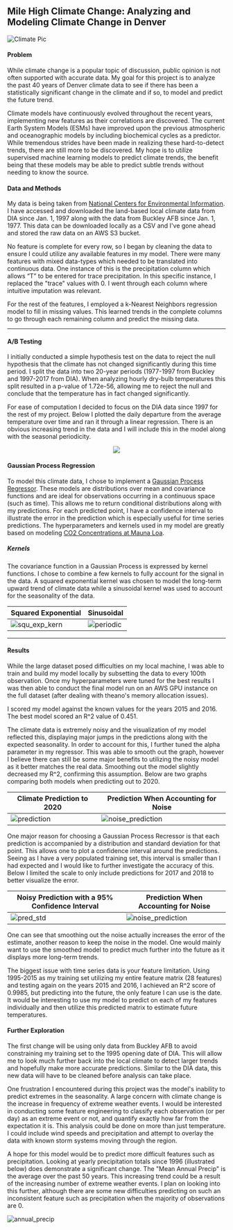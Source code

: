 ## Mile High Climate Change: Analyzing and Modeling Climate Change in Denver

![Climate Pic](images/Climate-change-1-1-938x450.jpg)

#### Problem

While climate change is a popular topic of discussion, public opinion is not often supported with accurate data. My goal for this project is to analyze the past 40 years of Denver climate data to see if there has been a statistically significant change in the climate and if so, to model and predict the future trend.

Climate models have continuously evolved throughout the recent years, implementing new features as their correlations are discovered. The current Earth System Models (ESMs) have improved upon the previous atmospheric and oceanographic models by including biochemical cycles as a predictor. While tremendous strides have been made in realizing these hard-to-detect trends, there are still more to be discovered. My hope is to utilize supervised machine learning models to predict climate trends, the benefit being that these models may be able to predict subtle trends without needing to know the source.

#### Data and Methods

My data is being taken from [National Centers for Environmental Information](https://www.ncdc.noaa.gov/). I have accessed and downloaded the land-based local climate data from DIA since Jan. 1, 1997 along with the data from Buckley AFB since Jan. 1, 1977. This data can be downloaded locally as a CSV and I've gone ahead and stored the raw data on an AWS S3 bucket.

No feature is complete for every row, so I began by cleaning the data to ensure I could utilize any available features in my model. There were many features with mixed data-types which needed to be translated into continuous data. One instance of this is the precipitation column which allows “T” to be entered for trace precipitation. In this specific instance, I replaced the "trace" values with 0. I went through each column where intuitive imputation was relevant.

For the rest of the features, I employed a k-Nearest Neighbors regression model to fill in missing values. This learned trends in the complete columns to go through each remaining column and predict the missing data.

<hr>

#### A/B Testing

I initially conducted a simple hypothesis test on the data to reject the null hypothesis that the climate has not changed significantly during this time period. I split the data into two 20-year periods (1977-1997 from Buckley and 1997-2017 from DIA). When analyzing hourly dry-bulb temperatures this split resulted in a p-value of 1.72e-56, allowing me to reject the null and conclude that the temperature has in fact changed significantly.

For ease of computation I decided to focus on the DIA data since 1997 for the rest of my project. Below I plotted the daily departure from the average temperature over time and ran it through a linear regression. There is an obvious increasing trend in the data and I will include this in the model along with the seasonal periodicity.

<div style="text-align:center"><img src ="images/temp_departure_lr.png" /></div>

#### Gaussian Process Regression

To model this climate data, I chose to implement a [Gaussian Process Regressor](http://scikit-learn.org/stable/modules/generated/sklearn.gaussian_process.GaussianProcessRegressor.html#sklearn.gaussian_process.GaussianProcessRegressor). These models are distributions over mean and covariance functions and are ideal for observations occurring in a continuous space (such as time). This allows me to return conditional distributions along with my predictions. For each predicted point, I have a confidence interval to illustrate the error in the prediction which is especially useful for time series predictions. The hyperparameters and kernels used in my model are greatly based on modeling [CO2 Concentrations at Mauna Loa](http://scikit-learn.org/stable/auto_examples/gaussian_process/plot_gpr_co2.html).

##### Kernels
The covariance function in a Gaussian Process is expressed by kernel functions. I chose to combine a few kernels to fully account for the signal in the data. A squared exponential kernel was chosen to model the long-term upward trend of climate data while a sinusoidal kernel was used to account for the seasonality of the data.

| Squared Exponential | Sinusoidal |
| --- | --- |
| ![squ_exp_kern](https://wikimedia.org/api/rest_v1/media/math/render/svg/640bae18dfec0d70c6851c6a3a7457704de8986c) | ![periodic](https://wikimedia.org/api/rest_v1/media/math/render/svg/373634cff07052d3b080d66a35bc1806437250a1) |

<hr>

#### Results

While the large dataset posed difficulties on my local machine, I was able to train and build my model locally by subsetting the data to every 100th observation. Once my hyperparameters were tuned for the best results I was then able to conduct the final model run on an AWS GPU instance on the full dataset (after dealing with theano's memory allocation issues).

I scored my model against the known values for the years 2015 and 2016. The best model scored an R^2 value of 0.451.

The climate data is extremely noisy and the visualization of my model reflected this, displaying major jumps in the predictions along with the expected seasonality. In order to account for this, I further tuned the alpha parameter in my regressor. This was able to smooth out the graph, however I believe there can still be some major benefits to utilizing the noisy model as it better matches the real data. Smoothing out the model slightly decreased my R^2, confirming this assumption. Below are two graphs comparing both models when predicting out to 2020.

| Climate Prediction to 2020  | Prediction When Accounting for Noise |
| ------------- | ------------- |
| ![prediction](images/prediction_2007.png)  | ![noise_prediction](images/prediction_noise.png)  |

One major reason for choosing a Gaussian Process Recressor is that each prediction is accompanied by a distribution and standard deviation for that point. This allows one to plot a confidence interval around the predictions. Seeing as I have a very populated training set, this interval is smaller than I had expected and I would like to further investigate the accuracy of this. Below I limited the scale to only include predictions for 2017 and 2018 to better visualize the error.

| Noisy Prediction with a 95% Confidence Interval | Prediction When Accounting for Noise |
| ------------- | ------------- |
| ![pred_std](images/pred_std.png)  | ![noise_prediction](images/noise_pred_std.png)  |

One can see that smoothing out the noise actually increases the error of the estimate, another reason to keep the noise in the model. One would mainly want to use the smoothed model to predict much further into the future as it displays more long-term trends.

The biggest issue with time series data is your feature limitation. Using 1995-2015 as my training set utilizing my entire feature matrix (28 features) and testing again on the years 2015 and 2016, I achieved an R^2 score of 0.9985, but predicting into the future, the only feature I can use is the date. It would be interesting to use my model to predict on each of my features individually and then utilize this predicted matrix to estimate future temperatures.

#### Further Exploration

The first change will be using only data from Buckley AFB to avoid constraining my training set to the 1995 opening date of DIA. This will allow me to look much further back into the local climate to detect larger trends and hopefully make more accurate predictions. Similar to the DIA data, this new data will have to be cleaned before analysis can take place.

One frustration I encountered during this project was the model's inability to predict extremes in the seasonality. A large concern with climate change is the increase in frequency of extreme weather events. I would be interested in conducting some feature engineering to classify each observation (or per day) as an extreme event or not, and quantify exactly how far from the expectation it is. This analysis could be done on more than just temperature. I could include wind speeds and precipitation and attempt to overlay the data with known storm systems moving through the region.

A hope for this model would be to predict more difficult features such as precipitation. Looking at yearly precipitation totals since 1996 (illustrated below) does demonstrate a significant change. The "Mean Annual Precip" is the average over the past 50 years. This increasing trend could be a result of the increasing number of extreme weather events. I plan on looking into this further, although there are some new difficulties predicting on such an inconsistent feature such as precipitation when the majority of observations are 0.

![annual_precip](images/total_precip.png)
